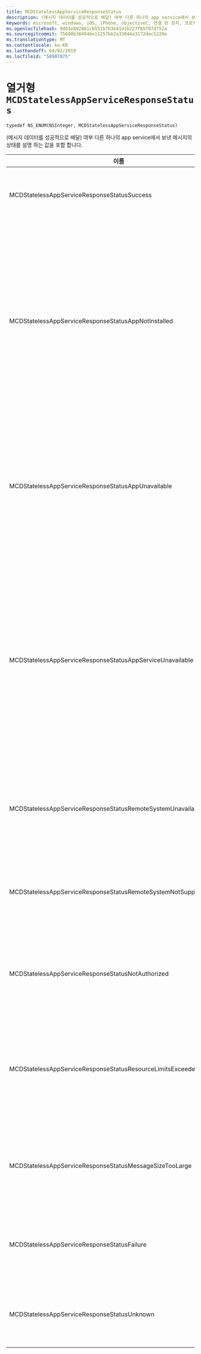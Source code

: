 ```yaml
---
title: MCDStatelessAppServiceResponseStatus
description: (메시지 데이터를 성공적으로 배달) 여부 다른 하나의 app service에서 보낸 메시지의 상태를 설명 하는 값을 포함 합니다.
keywords: microsoft, windows, iOS, iPhone, objectiveC, 연결 된 장치, 프로젝트 로마
ms.openlocfilehash: 9d01e892861c8551b7b3e41d1b227f65f07d752a
ms.sourcegitcommit: 75680b384946e11257bb2a33044a3172dec5220e
ms.translationtype: MT
ms.contentlocale: ko-KR
ms.lasthandoff: 04/02/2019
ms.locfileid: "58907875"
---
```

# <a name="enum-mcdstatelessappserviceresponsestatus"></a>열거형 `MCDStatelessAppServiceResponseStatus`

`typedef NS_ENUM(NSInteger, MCDStatelessAppServiceResponseStatus)`

 (메시지 데이터를 성공적으로 배달) 여부 다른 하나의 app service에서 보낸 메시지의 상태를 설명 하는 값을 포함 합니다.


| 이름    |값   |설명   |                  
|------ |------- |--|
|MCDStatelessAppServiceResponseStatusSuccess | 0| 메시지가는 성공적으로 배달 되었습니다. |
|MCDStatelessAppServiceResponseStatusAppNotInstalled | 1| 연결을 시도한 app service에 대 한 패키지를 장치에 설치 되지 않았습니다. 패키지 theap p 서비스에 연결을 시도 하기 전에 설치 되어 있는지 확인 합니다. |
|MCDStatelessAppServiceResponseStatusAppUnavailable | 2 | 연결을 시도한 app service에 대 한 패키지에 일시적으로 사용할 수 없는 경우 나중에 다시 연결 하려고 합니다. |
|MCDStatelessAppServiceResponseStatusAppServiceUnavailable | 3 | 지정 된 패키지 ID 사용 하 여 앱 설치 되어 사용할 수 있지만 앱에 지정 된 app service에 대 한 지원을 선언 하지 않습니다. App service의 이름 및 앱의 버전이 올바른지 확인 합니다. |
|MCDStatelessAppServiceResponseStatusRemoteSystemUnavailable | 4 | 원격 장치에 연결을 설정할 수 없어 메시지를 배달 하지 못했습니다.|
|MCDStatelessAppServiceResponseStatusRemoteSystemNotSupportedByApp | 5 | 원격 응용 프로그램 원격 연결을 지원 하도록 구성 되지 않았습니다. |
|MCDStatelessAppServiceResponseStatusNotAuthorized | 6 | App service가 원격 장치와 통신할 수 있는 권한이 없습니다. |
|MCDStatelessAppServiceResponseStatusResourceLimitsExceeded | 7 | 원격 앱 서비스의 프로그램 메모리 한도 초과 했기 때문에 메시지를 배달 하지 못했습니다.|
|MCDStatelessAppServiceResponseStatusMessageSizeTooLarge | 8 | 허용 되는 크기를 초과 했기 때문에 메시지를 배달 하지 못했습니다. |
|MCDStatelessAppServiceResponseStatusFailure | 9 | 네트워크 오류로 인해 메시지를 배달 하지 못했습니다. |
|MCDStatelessAppServiceResponseStatusUnknown | 10 |알 수 없는 이유로 메시지를 배달 하지 못했습니다. |
